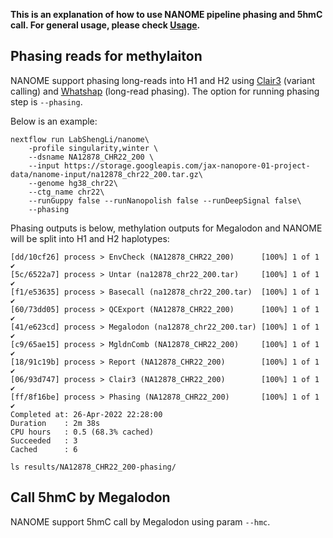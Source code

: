 **This is an explanation of how to use NANOME pipeline phasing and 5hmC call. For general usage, please check [Usage](https://github.com/LabShengLi/nanome/blob/master/docs/Usage.md).**

## Phasing reads for methylaiton
NANOME support phasing long-reads into H1 and H2 using [Clair3](https://github.com/HKU-BAL/Clair3) (variant calling) and [Whatshap](https://whatshap.readthedocs.io/en/latest/) (long-read phasing). The option for running phasing step is `--phasing`.

Below is an example:
```angular2html
nextflow run LabShengLi/nanome\
    -profile singularity,winter \
    --dsname NA12878_CHR22_200 \
    --input https://storage.googleapis.com/jax-nanopore-01-project-data/nanome-input/na12878_chr22_200.tar.gz\
    --genome hg38_chr22\
    --ctg_name chr22\
    --runGuppy false --runNanopolish false --runDeepSignal false\
    --phasing
```

Phasing outputs is below, methylation outputs for Megalodon and NANOME will be split into H1 and H2 haplotypes:
```angular2html
[dd/10cf26] process > EnvCheck (NA12878_CHR22_200)      [100%] 1 of 1 ✔
[5c/6522a7] process > Untar (na12878_chr22_200.tar)     [100%] 1 of 1 ✔
[f1/e53635] process > Basecall (na12878_chr22_200.tar)  [100%] 1 of 1 ✔
[60/73dd05] process > QCExport (NA12878_CHR22_200)      [100%] 1 of 1 ✔
[41/e623cd] process > Megalodon (na12878_chr22_200.tar) [100%] 1 of 1 ✔
[c9/65ae15] process > MgldnComb (NA12878_CHR22_200)     [100%] 1 of 1 ✔
[18/91c19b] process > Report (NA12878_CHR22_200)        [100%] 1 of 1 ✔
[06/93d747] process > Clair3 (NA12878_CHR22_200)        [100%] 1 of 1 ✔
[ff/8f16be] process > Phasing (NA12878_CHR22_200)       [100%] 1 of 1 ✔
Completed at: 26-Apr-2022 22:28:00
Duration    : 2m 38s
CPU hours   : 0.5 (68.3% cached)
Succeeded   : 3
Cached      : 6

ls results/NA12878_CHR22_200-phasing/
```

## Call 5hmC by Megalodon
NANOME support 5hmC call by Megalodon using param `--hmc`.
